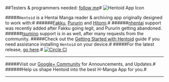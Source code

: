 ##Testers & programmers needed: [follow me](https://github.com/csaki/Hentoid/issues/46)#
![Hentoid App Icon](https://github.com/avluis/Hentoid-Resources/raw/master/wiki/assets/img/ic_launcher-web.png)

#####`Hentoid` is a Hentai Manga reader & archiving app originally designed to work with:#
######[Fakku](https://www.fakku.net/), [Pururin](http://pururin.com/) and [Hitomi](http://hitomi.la/).#
######[nhentai](http://nhentai.net/) support was recently added after Fakku going legit, and Pururin getting abandoned.
######[tsumino](http://www.tsumino.com/) support is in as well, after many requests from the community.
#####Check out the [Getting Started with Hentoid](https://github.com/csaki/Hentoid/wiki/Getting-Started-with-Hentoid) guide if you need assistance installing `Hentoid` on your device.#
#####For the latest release, [go here](https://github.com/csaki/Hentoid/releases/latest).#
[![Circle CI](https://circleci.com/gh/avluis/Hentoid.svg?style=shield&circle-token=bb41b75f5b24c8d08258a88fe3dd04a88be7c8cb)](https://circleci.com/gh/avluis/Hentoid)
___
#####Visit our [Google+ Community](https://plus.google.com/communities/110496467189870321840) for Announcements, and Updates.#
######Help us shape Hentoid into the best H-Manga App for you.#
___